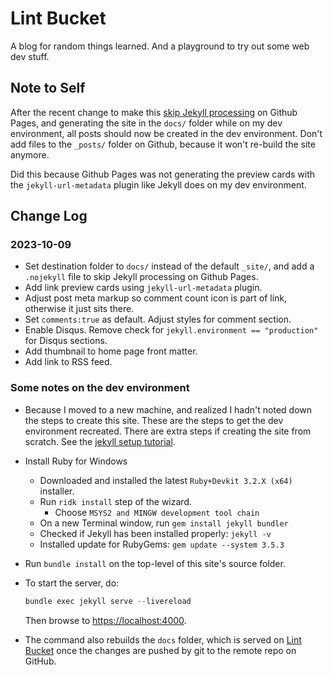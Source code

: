 # Lint Bucket

A blog for random things learned. And a playground to try out some web dev stuff.

## Note to Self

After the recent change to make this
[skip Jekyll processing](https://github.blog/2009-12-29-bypassing-jekyll-on-github-pages/)
on Github Pages, and generating the site in the `docs/` folder
while on my dev environment, all posts should now be created
in the dev environment.  Don't add files to the `_posts/` folder
on Github, because it won't re-build the site anymore.

Did this because Github Pages was not generating the preview cards
with the `jekyll-url-metadata` plugin like Jekyll does on my
dev environment.

## Change Log

### 2023-10-09

- Set destination folder to `docs/` instead of the default `_site/`,
  and add a `.nojekyll` file to skip Jekyll processing on Github Pages.
- Add link preview cards using `jekyll-url-metadata` plugin.
- Adjust post meta markup so comment count icon is part of link,
  otherwise it just sits there.
- Set `comments:true` as default. Adjust styles for comment section.
- Enable Disqus. Remove check for `jekyll.environment == "production"`
  for Disqus sections.
- Add thumbnail to home page front matter.
- Add link to RSS feed.

### Some notes on the dev environment

- Because I moved to a new machine, and realized I hadn't noted down the steps
  to create this site.  These are the steps to get the dev environment recreated.
  There are extra steps if creating the site from scratch.
  See the [jekyll setup tutorial](https://jekyllrb.com/docs/step-by-step/01-setup/).
- Install Ruby for Windows
  - Downloaded and installed the latest `Ruby+Devkit 3.2.X (x64)` installer.
  - Run `ridk install` step of the wizard.
    - Choose `MSYS2 and MINGW development tool chain`
  - On a new Terminal window, run `gem install jekyll bundler`
  - Checked if Jekyll has  been installed properly:  `jekyll -v`
  - Installed update for RubyGems: `gem update --system 3.5.3`
- Run `bundle install` on the top-level of this site's source folder.
- To start the server, do:

  ```powershell
  bundle exec jekyll serve --livereload
  ```

  Then browse to [https://localhost:4000](https://localhost:4000).
- The command also rebuilds the `docs` folder, which is served on [Lint Bucket](https://ccsantos23.github.io/)
  once the changes are pushed by git to the remote repo on GitHub.
